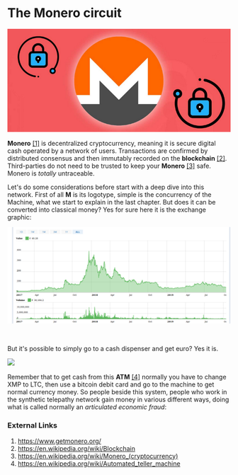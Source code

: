 # The Monero circuit

![The Monero circuit](monero.png)

**Monero** [[1]](https://www.getmonero.org/) is decentralized cryptocurrency, meaning it is secure digital cash  operated by a network of users. Transactions are confirmed by  distributed consensus and then immutably recorded on the **blockchain** [[2]](https://en.wikipedia.org/wiki/Blockchain).  Third-parties do not need to be trusted to keep your **Monero** [[3]](https://en.wikipedia.org/wiki/Monero_(cryptocurrency)) safe. Monero is *totally* untraceable. 

Let's do some considerations before start with a deep dive into this network. First of all **M** is its logotype, simple is the concurrency of the Machine, what we start to explain in the last chapter. But does it can be converted into classical money? Yes for sure here it is the exchange graphic:

![monero exchange value](monero-euro-value.png)

​                        

But it's possible to simply go to a cash dispenser and get euro? Yes it is.

![](/home/taglio/Pictures/btcpoint_bitcoin_atm_c828d19c75.jpg)

Remember that to get cash from this **ATM** [[4]](https://en.wikipedia.org/wiki/Automated_teller_machine) normally you have to change XMP to LTC, then use a bitcoin debit card and go to the machine to get normal currency money. So people beside this system, people who work in the synthetic telepathy network gain money in various different ways, doing what is called normally an *articulated economic fraud*:





### External Links

1. https://www.getmonero.org/
2. https://en.wikipedia.org/wiki/Blockchain
3. https://en.wikipedia.org/wiki/Monero_(cryptocurrency)
4. https://en.wikipedia.org/wiki/Automated_teller_machine

